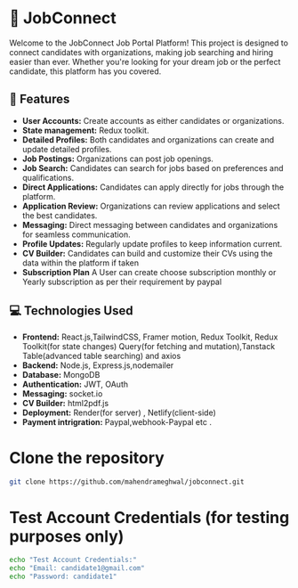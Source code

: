 # 🌟 JobConnect 

Welcome to the JobConnect Job Portal Platform! This project is designed to connect candidates with organizations, making job searching and hiring easier than ever. Whether you're looking for your dream job or the perfect candidate, this platform has you covered.

## 🚀 Features

- **User Accounts:** Create accounts as either candidates or organizations.
- **State management:** Redux toolkit.
- **Detailed Profiles:** Both candidates and organizations can create and update detailed profiles.
- **Job Postings:** Organizations can post job openings.
- **Job Search:** Candidates can search for jobs based on preferences and qualifications.
- **Direct Applications:** Candidates can apply directly for jobs through the platform.
- **Application Review:** Organizations can review applications and select the best candidates.
- **Messaging:** Direct messaging between candidates and organizations for seamless communication.
- **Profile Updates:** Regularly update profiles to keep information current.
- **CV Builder:** Candidates can build and customize their CVs using the data within the platform if taken 
- **Subscription Plan** A User can create choose subscription monthly or Yearly subscription as per their requirement by paypal 

## 💻 Technologies Used

- **Frontend:** React.js,TailwindCSS, Framer motion, Redux Toolkit, Redux Toolkit(for state changes) Query(for fetching and mutation),Tanstack Table(advanced table searching) and axios
- **Backend:** Node.js, Express.js,nodemailer
- **Database:** MongoDB
- **Authentication:** JWT, OAuth 
- **Messaging:** socket.io
- **CV Builder:** html2pdf.js
- **Deployment:** Render(for server) , Netlify(client-side) 
- **Payment intrigration:** Paypal,webhook-Paypal etc .



# Clone the repository
```bash
git clone https://github.com/mahendrameghwal/jobconnect.git
```

# Test Account Credentials (for testing purposes only)
```bash
echo "Test Account Credentials:"
echo "Email: candidate1@gmail.com"
echo "Password: candidate1"
```
